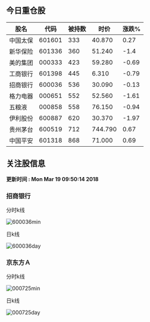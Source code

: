 
## 今日重仓股 

|股名|代码|被持数|时价|涨跌%|
|---|---|---|---|---|
|中国太保|601601|333|40.870|0.27|
|新华保险|601336|360|51.240|-1.4|
|美的集团|000333|423|59.280|-0.69|
|工商银行|601398|445|6.310|-0.79|
|招商银行|600036|536|30.090|-0.13|
|格力电器|000651|552|52.560|-1.61|
|五粮液|000858|558|76.150|-0.94|
|伊利股份|600887|620|30.370|-1.97|
|贵州茅台|600519|712|744.790|0.67|
|中国平安|601318|868|71.000|0.69|

## 关注股信息
**更新时间 : Mon Mar 19 09:50:14 2018**
### 招商银行 
分时k线

![600036min](http://image.sinajs.cn/newchart/min/n/sh600036.gif)

日k线

![600036day](http://image.sinajs.cn/newchart/daily/n/sh600036.gif)

### 京东方Ａ 
分时k线

![000725min](http://image.sinajs.cn/newchart/min/n/sz000725.gif)

日k线

![000725day](http://image.sinajs.cn/newchart/daily/n/sz000725.gif)
